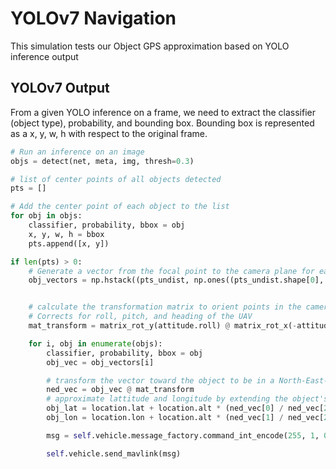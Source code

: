 # YOLOv7 Navigation 
This simulation tests our Object GPS approximation based on YOLO inference output 

## YOLOv7 Output 
From a given YOLO inference on a frame, we need to extract the classifier (object type), probability, and bounding box. Bounding box is represented as a x, y, w, h with respect to the original frame. 

```Python
# Run an inference on an image
objs = detect(net, meta, img, thresh=0.3)

# list of center points of all objects detected
pts = []

# Add the center point of each object to the list
for obj in objs:
    classifier, probability, bbox = obj
    x, y, w, h = bbox 
    pts.append([x, y])

if len(pts) > 0:
    # Generate a vector from the focal point to the camera plane for each detected object (x,y,z = right, back, down) relative to the UAV
    obj_vectors = np.hstack((pts_undist, np.ones((pts_undist.shape[0], 1))))


    # calculate the transformation matrix to orient points in the camera in a NED reference frame
    # Corrects for roll, pitch, and heading of the UAV
    mat_transform = matrix_rot_y(attitude.roll) @ matrix_rot_x(-attitude.pitch - CAM_MOUNT_ANGLE * pi / 180) @ matrix_rot_z(-(90 + heading) * pi / 180)

    for i, obj in enumerate(objs):
        classifier, probability, bbox = obj
        obj_vec = obj_vectors[i]

        # transform the vector toward the object to be in a North-East-Down reference frame relative to the UAV
        ned_vec = obj_vec @ mat_transform
        # approximate lattitude and longitude by extending the object's vector from the location and altitude of the UAV down to the ground
        obj_lat = location.lat + location.alt * (ned_vec[0] / ned_vec[2]) * DEGREES_PER_METER
        obj_lon = location.lon + location.alt * (ned_vec[1] / ned_vec[2]) * DEGREES_PER_METER

        msg = self.vehicle.message_factory.command_int_encode(255, 1, 0, 31000, 0, 0, probability, 0, 0, 0, int(obj_lat * 1e7), int(obj_lon * 1e7), 0)

        self.vehicle.send_mavlink(msg)





```
